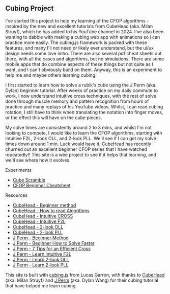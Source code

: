 ## Cubing Project

I've started this project to help my learning of the CFOP algorithms - inspired by the new and excellent tutorials from CubeHead (aka. Milan Struyf), which he has added to his YouTube channel in 2024. I've also been wanting to dabble with making a cubing web app with animations so i can practice more easily. The cubing.js framework is packed with these features, and many I'll not need or likely ever understand, but the ui/ux design needs some love imho. There are also several pdf cheat sheets out there, with all the cases and algorithms, but no simulations. There are some mobile apps that do combine aspects of these things but not quite as I want, and I can't obviously build on them. Anyway, this is an experiment to help me and maybe others learning cubing.

I first started to learn how to solve a rubik's cube using the J Perm (aka. Dylan) beginner tutorial. After weeks of practice on my daily commute to work, I now understand intuitive cross techniques, with the rest of solve done through muscle memory and pattern recognition from hours of practice and many replays of his YouTube videos. Whilst, I can read cubing rotation, I still have to think when translating the notation into finger moves, or the effect this will have on the cube pieces. 

My solve times are consistently around 2 to 3 mins, and whilst I'm not looking to compete, I would like to learn the CFOP algorithms, starting with intuitive F2L, 2-look OLL, and 2-look PLL. We'll see if I can get my solve times down around 1 min. Luck would have it, CubeHead has recently churned out an excellent beginner CFOP series that I have watched repeatedly!! This site is a wee project to see if it helps that learning, and we'll see where how it evolves.

Experiments
 - [Cube Scramble](scramble.html)
 - [CFOP Beginner Cheatsheet](cfop.html)

Resources
- [CubeHead - Beginner method](https://youtu.be/Ir3BkmVePNQ?si=00P1emyC2wyi8LXV)
- [CubeHead - How to read Algorithms](https://youtu.be/xG6dl84vXig?si=FJXld4SzhnCwMXWn)
- [CubeHead - Intuitive CROSS](https://youtu.be/M-vKaV2NbEo?si=OxAuMfna4qGy4iNg)
- [CubeHead - Intuitive F2L](https://youtu.be/ReOZZHscIGk?si=HSO998LSWOHP6Rvl)
- [CubeHead - 2-look OLL](https://youtu.be/6PSBaxlBqRg?si=UwraHaKXkdcLiIUn)
- [CubeHead - 2-look PLL](https://youtu.be/ZC9nwou59ow?si=NB4cbgdTsUZzbOba)
- [J Perm - Beginner Method](https://youtu.be/7Ron6MN45LY?si=4ndYWRLrvmN5RF4v)
- [J Perm - Beginner How to Solve Faster](https://youtu.be/vmeleO65BHc?si=DdbEMmhVODN24ECI)
- [J Perm - 7 Tips for an Efficient Cross](https://youtu.be/IWXpkfwimo0?si=OtEjvxfntGijP1Y3)
- [J Perm - Learn intuitive F2L](https://youtu.be/Ar_Zit1VLG0?si=Xh2D1e6Z04-JkMzp)
- [J Perm - Learn 2-look OLL](https://youtu.be/GhmYBgLoQQg?si=n-5QSiKUfa14q3Gf)
- [J Perm - Learn 2-look PLL](https://youtu.be/f_Yor-ydZjs?si=-2ydT3XDFE0IF9ht)

This site is built with [cubing.js](https://github.com/cubing/cubing.js) from Lucas Garron, with thanks to [CubeHead](https://www.youtube.com/@CubeHead) (aka. Milan Struyf) and [J Perm](https://www.youtube.com/@JPerm) (aka. Dylan Wang) for their cubing tutorial that have helped me learn cubing.